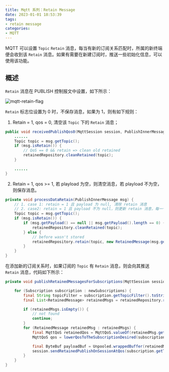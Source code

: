 ```yaml
---
title: Mqtt 系列：Retain Message
date: 2023-01-01 18:53:39
tags:
- retain message
categories:
- MQTT
---
```


MQTT 可以设置 `Topic` `Retain` 消息，每当有新的订阅关系匹配时，所属的新终端便会收到该 `Retain` 消息。如果有需要在新建订阅时，推送一些初始化信息，可以使用该功能。

<!-- more -->

## 概述

`Retain` 消息在 PUBLISH 控制报文中设置，如下所示：

![mqtt-retain-flag](/images/mqtt/mqtt-retain-flag.jpg "mqtt-retain-flag")

`Retain` 标志位设置为 0 时，不保存消息，如果为 1，则有如下规则：

1. Retain = 1, qos = 0, 清空该 `Topic` 下的 `Retain` 消息； 
```java
public void receivedPublishQos0(MqttSession session, PublishInnerMessage msg) {
    ......
    Topic topic = msg.getTopic();
    if (msg.isRetain()) {
        // QoS == 0 && retain => clean old retained
        retainedRepository.cleanRetained(topic);
    }

    ......
}
```

2. Retain = 1, qos >= 1, 若 playload 为空，则清空消息，若 playload 不为空，则保存消息。
```java
private void processDataRetain(PublishInnerMessage msg) {
    // 1. case 1: retain = 1 且 payload 为 null, 清除 retain 消息
    // 2. case2: retain = 1 且 payload 不为 null，则更新 retain 消息，每一个 topic，retain 消息只保留最新的一条。
    Topic topic = msg.getTopic();
    if (msg.isRetain()) {
        if (msg.getPayload() == null || msg.getPayload().length == 0) {
            retainedRepository.cleanRetained(topic);
        } else {
            // before wasn't stored
            retainedRepository.retain(topic, new RetainedMessage(msg.getQos(), msg.getPayload()));
        }
    }
}
```

在添加新的订阅关系时，如果订阅的 `Topic` 有 `Retain` 消息，则会向其推送 `Retain` 消息，代码如下所示：
```java
private void publishRetainedMessagesForSubscriptions(MqttSession session, List<Subscription> newSubscriptions) {

    for (Subscription subscription : newSubscriptions) {
        final String topicFilter = subscription.getTopicFilter().toString();
        final List<RetainedMessage> retainedMsgs = retainedRepository.retainedOnTopic(topicFilter);

        if (retainedMsgs.isEmpty()) {
            // not found
            continue;
        }
        for (RetainedMessage retainedMsg : retainedMsgs) {
            final MqttQoS retainedQos = MqttQoS.valueOf(retainedMsg.getQos());
            MqttQoS qos = lowerQosToTheSubscriptionDesired(subscription, retainedQos);

            final ByteBuf payloadBuf = Unpooled.wrappedBuffer(retainedMsg.getPayload());
            session.sendRetainedPublishOnSessionAtQos(subscription.getTopicFilter(), qos, payloadBuf);
        }
    }
}
```
